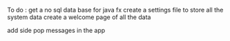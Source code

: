 To do :
get a  no sql data base for java fx 
create a settings file to store all the system data
create a welcome page of all the data




add side pop messages in the app
